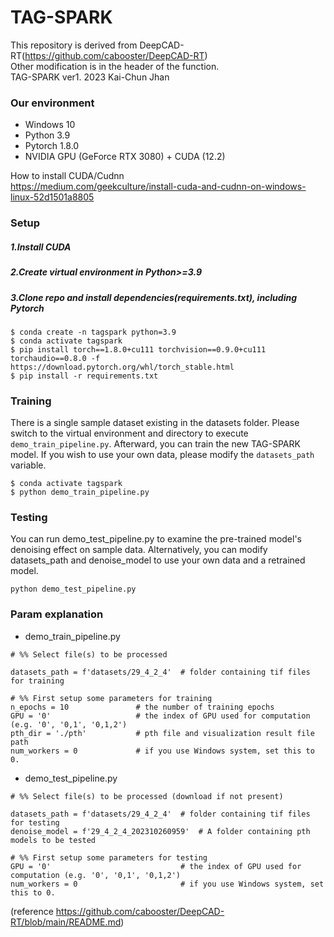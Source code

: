 # TAG-SPARK 
This repository is derived from DeepCAD-RT(https://github.com/cabooster/DeepCAD-RT)  
Other modification is in the header of the function.  
TAG-SPARK ver1. 2023  Kai-Chun Jhan  

### Our environment 
* Windows 10
* Python 3.9
* Pytorch 1.8.0
* NVIDIA GPU (GeForce RTX 3080) + CUDA (12.2)

How to install CUDA/Cudnn  
https://medium.com/geekculture/install-cuda-and-cudnn-on-windows-linux-52d1501a8805  

### Setup
##### 1.Install CUDA
##### 2.Create virtual environment in Python>=3.9
##### 3.Clone repo and install dependencies(requirements.txt), including Pytorch
   ```
   $ conda create -n tagspark python=3.9
   $ conda activate tagspark
   $ pip install torch==1.8.0+cu111 torchvision==0.9.0+cu111 torchaudio==0.8.0 -f https://download.pytorch.org/whl/torch_stable.html
   $ pip install -r requirements.txt
   ```

### Training

There is a single sample dataset existing in the datasets folder. Please switch to the virtual environment and directory to execute `demo_train_pipeline.py`. Afterward, you can train the new TAG-SPARK model. If you wish to use your own data, please modify the `datasets_path` variable.

```
$ conda activate tagspark
$ python demo_train_pipeline.py
```

### Testing

You can run demo_test_pipeline.py to examine the pre-trained model's denoising effect on sample data. Alternatively, you can modify datasets_path and denoise_model to use your own data and a retrained model.

```
python demo_test_pipeline.py
```

### Param explanation

* demo_train_pipeline.py

```python=11
# %% Select file(s) to be processed

datasets_path = f'datasets/29_4_2_4'  # folder containing tif files for training

# %% First setup some parameters for training
n_epochs = 10               # the number of training epochs
GPU = '0'                   # the index of GPU used for computation (e.g. '0', '0,1', '0,1,2')
pth_dir = './pth'           # pth file and visualization result file path
num_workers = 0             # if you use Windows system, set this to 0.
```

* demo_test_pipeline.py

```python=11
# %% Select file(s) to be processed (download if not present)

datasets_path = f'datasets/29_4_2_4'  # folder containing tif files for testing
denoise_model = f'29_4_2_4_202310260959'  # A folder containing pth models to be tested

# %% First setup some parameters for testing
GPU = '0'                             # the index of GPU used for computation (e.g. '0', '0,1', '0,1,2')
num_workers = 0                       # if you use Windows system, set this to 0.
```


(reference https://github.com/cabooster/DeepCAD-RT/blob/main/README.md)
